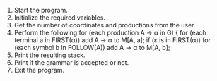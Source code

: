 1. Start the program.
2. Initialize the required variables.
3. Get the number of coordinates and productions from the user.
4. Perform the following
for (each production A → α in G) {
for (each terminal a in FIRST(α))
add A → α to M[A, a];
if (ε is in FIRST(α))
for (each symbol b in FOLLOW(A))
add A → α to M[A, b];
5. Print the resulting stack.
6. Print if the grammar is accepted or not.
7. Exit the program.
